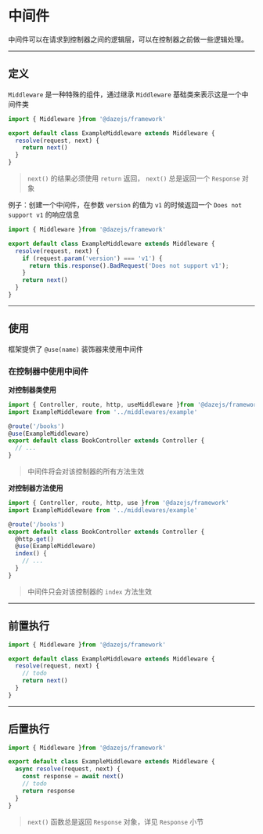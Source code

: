 # 中间件

中间件可以在请求到控制器之间的逻辑层，可以在控制器之前做一些逻辑处理。

---

<!-- ![](./assets/middleware-1.png) -->

## 定义

`Middleware` 是一种特殊的组件，通过继承 `Middleware` 基础类来表示这是一个中间件类

```ts
import { Middleware }from '@dazejs/framework'

export default class ExampleMiddleware extends Middleware {
  resolve(request, next) {
    return next()
  }
}

```

> `next()` 的结果必须使用 `return` 返回， `next()` 总是返回一个 `Response` 对象



例子：创建一个中间件，在参数 `version` 的值为 `v1` 的时候返回一个 `Does not support v1` 的响应信息

```ts
import { Middleware }from '@dazejs/framework'

export default class ExampleMiddleware extends Middleware {
  resolve(request, next) {
    if (request.param('version') === 'v1') {
      return this.response().BadRequest('Does not support v1');
    }
    return next()
  }
}

```

---


## 使用

框架提供了 `@use(name)` 装饰器来使用中间件

### 在控制器中使用中间件

**对控制器类使用**

```ts {5}
import { Controller, route, http, useMiddleware }from '@dazejs/framework'
import ExampleMiddleware from '../middlewares/example'

@route('/books')
@use(ExampleMiddleware)
export default class BookController extends Controller {
  // ...
}

```

> 中间件将会对该控制器的所有方法生效

**对控制器方法使用**

```ts {7}
import { Controller, route, http, use }from '@dazejs/framework'
import ExampleMiddleware from '../middlewares/example'

@route('/books')
export default class BookController extends Controller {
  @http.get()
  @use(ExampleMiddleware)
  index() {
    // ...
  }
}

```

> 中间件只会对该控制器的 `index` 方法生效

---

## 前置执行

```ts
import { Middleware }from '@dazejs/framework'

export default class ExampleMiddleware extends Middleware {
  resolve(request, next) {
    // todo
    return next()
  }
}

```

---

## 后置执行

```ts
import { Middleware }from '@dazejs/framework'

export default class ExampleMiddleware extends Middleware {
  async resolve(request, next) {
    const response = await next()
    // todo
    return response
  }
}

```

> `next()` 函数总是返回 `Response` 对象，详见 `Response` 小节

